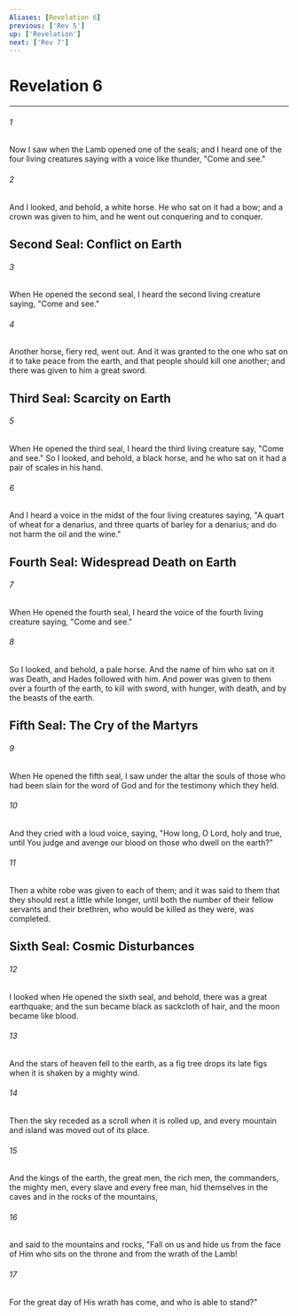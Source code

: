 ```yaml
---
Aliases: [Revelation 6]
previous: ['Rev 5']
up: ['Revelation']
next: ['Rev 7']
---
```

# Revelation 6

***


###### 1 
Now I saw when the Lamb opened one of the seals; and I heard one of the four living creatures saying with a voice like thunder, "Come and see." 

###### 2 
And I looked, and behold, a white horse. He who sat on it had a bow; and a crown was given to him, and he went out conquering and to conquer.

## Second Seal: Conflict on Earth 

###### 3 
When He opened the second seal, I heard the second living creature saying, "Come and see." 

###### 4 
Another horse, fiery red, went out. And it was granted to the one who sat on it to take peace from the earth, and that people should kill one another; and there was given to him a great sword.

## Third Seal: Scarcity on Earth 

###### 5 
When He opened the third seal, I heard the third living creature say, "Come and see." So I looked, and behold, a black horse, and he who sat on it had a pair of scales in his hand. 

###### 6 
And I heard a voice in the midst of the four living creatures saying, "A quart of wheat for a denarius, and three quarts of barley for a denarius; and do not harm the oil and the wine." 

## Fourth Seal: Widespread Death on Earth 

###### 7 
When He opened the fourth seal, I heard the voice of the fourth living creature saying, "Come and see." 

###### 8 
So I looked, and behold, a pale horse. And the name of him who sat on it was Death, and Hades followed with him. And power was given to them over a fourth of the earth, to kill with sword, with hunger, with death, and by the beasts of the earth.

## Fifth Seal: The Cry of the Martyrs 

###### 9 
When He opened the fifth seal, I saw under the altar the souls of those who had been slain for the word of God and for the testimony which they held. 

###### 10 
And they cried with a loud voice, saying, "How long, O Lord, holy and true, until You judge and avenge our blood on those who dwell on the earth?" 

###### 11 
Then a white robe was given to each of them; and it was said to them that they should rest a little while longer, until both the number of their fellow servants and their brethren, who would be killed as they were, was completed.

## Sixth Seal: Cosmic Disturbances 

###### 12 
I looked when He opened the sixth seal, and behold, there was a great earthquake; and the sun became black as sackcloth of hair, and the moon became like blood. 

###### 13 
And the stars of heaven fell to the earth, as a fig tree drops its late figs when it is shaken by a mighty wind. 

###### 14 
Then the sky receded as a scroll when it is rolled up, and every mountain and island was moved out of its place. 

###### 15 
And the kings of the earth, the great men, the rich men, the commanders, the mighty men, every slave and every free man, hid themselves in the caves and in the rocks of the mountains, 

###### 16 
and said to the mountains and rocks, "Fall on us and hide us from the face of Him who sits on the throne and from the wrath of the Lamb! 

###### 17 
For the great day of His wrath has come, and who is able to stand?"
